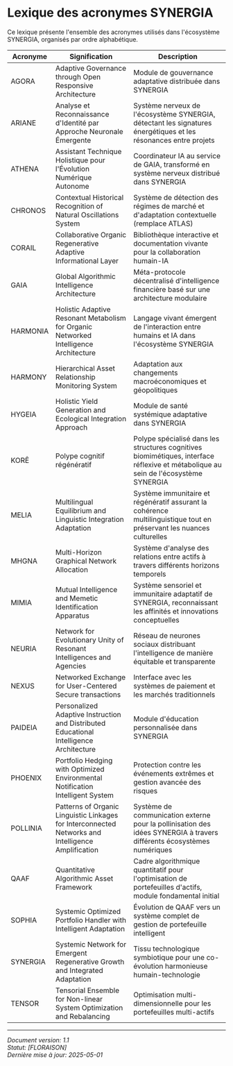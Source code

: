 # Lexique des acronymes SYNERGIA

Ce lexique présente l'ensemble des acronymes utilisés dans l'écosystème SYNERGIA, organisés par ordre alphabétique.

| Acronyme | Signification | Description |
|----------|---------------|-------------|
| AGORA | Adaptive Governance through Open Responsive Architecture | Module de gouvernance adaptative distribuée dans SYNERGIA |
| ARIANE | Analyse et Reconnaissance d'Identité par Approche Neuronale Émergente | Système nerveux de l'écosystème SYNERGIA, détectant les signatures énergétiques et les résonances entre projets |
| ATHENA | Assistant Technique Holistique pour l'Évolution Numérique Autonome | Coordinateur IA au service de GAIA, transformé en système nerveux distribué dans SYNERGIA |
| CHRONOS | Contextual Historical Recognition of Natural Oscillations System | Système de détection des régimes de marché et d'adaptation contextuelle (remplace ATLAS) |
| CORAIL | Collaborative Organic Regenerative Adaptive Informational Layer | Bibliothèque interactive et documentation vivante pour la collaboration humain-IA |
| GAIA | Global Algorithmic Intelligence Architecture | Méta-protocole décentralisé d'intelligence financière basé sur une architecture modulaire |
| HARMONIA | Holistic Adaptive Resonant Metabolism for Organic Networked Intelligence Architecture | Langage vivant émergent de l'interaction entre humains et IA dans l'écosystème SYNERGIA |
| HARMONY | Hierarchical Asset Relationship Monitoring System | Adaptation aux changements macroéconomiques et géopolitiques |
| HYGEIA | Holistic Yield Generation and Ecological Integration Approach | Module de santé systémique adaptative dans SYNERGIA |
| KORÊ | Polype cognitif régénératif | Polype spécialisé dans les structures cognitives biomimétiques, interface réflexive et métabolique au sein de l'écosystème SYNERGIA |
| MELIA | Multilingual Equilibrium and Linguistic Integration Adaptation | Système immunitaire et régénératif assurant la cohérence multilinguistique tout en préservant les nuances culturelles |
| MHGNA | Multi-Horizon Graphical Network Allocation | Système d'analyse des relations entre actifs à travers différents horizons temporels |
| MIMIA | Mutual Intelligence and Memetic Identification Apparatus | Système sensoriel et immunitaire adaptatif de SYNERGIA, reconnaissant les affinités et innovations conceptuelles |
| NEURIA | Network for Evolutionary Unity of Resonant Intelligences and Agencies | Réseau de neurones sociaux distribuant l'intelligence de manière équitable et transparente |
| NEXUS | Networked Exchange for User-Centered Secure transactions | Interface avec les systèmes de paiement et les marchés traditionnels |
| PAIDEIA | Personalized Adaptive Instruction and Distributed Educational Intelligence Architecture | Module d'éducation personnalisée dans SYNERGIA |
| PHOENIX | Portfolio Hedging with Optimized Environmental Notification Intelligent System | Protection contre les événements extrêmes et gestion avancée des risques |
| POLLINIA | Patterns of Organic Linguistic Linkages for Interconnected Networks and Intelligence Amplification | Système de communication externe pour la pollinisation des idées SYNERGIA à travers différents écosystèmes numériques |
| QAAF | Quantitative Algorithmic Asset Framework | Cadre algorithmique quantitatif pour l'optimisation de portefeuilles d'actifs, module fondamental initial |
| SOPHIA | Systemic Optimized Portfolio Handler with Intelligent Adaptation | Évolution de QAAF vers un système complet de gestion de portefeuille intelligent |
| SYNERGIA | Systemic Network for Emergent Regenerative Growth and Integrated Adaptation | Tissu technologique symbiotique pour une co-évolution harmonieuse humain-technologie |
| TENSOR | Tensorial Ensemble for Non-linear System Optimization and Rebalancing | Optimisation multi-dimensionnelle pour les portefeuilles multi-actifs |

---

*Document version: 1.1*  
*Statut: [FLORAISON]*  
*Dernière mise à jour: 2025-05-01*